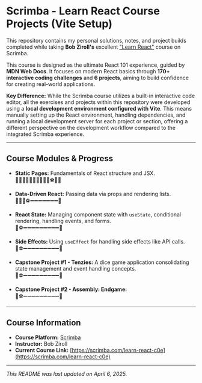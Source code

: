 # Scrimba - Learn React Course Projects (Vite Setup)

This repository contains my personal solutions, notes, and project builds completed while taking **Bob Ziroll's** excellent ["Learn React"](https://scrimba.com/learn-react-c0e) course on Scrimba.

This course is designed as the ultimate React 101 experience, guided by **MDN Web Docs**. It focuses on modern React basics through **170+ interactive coding challenges** and **6 projects**, aiming to build confidence for creating real-world applications.

**Key Difference:**
While the Scrimba course utilizes a built-in interactive code editor, all the exercises and projects within this repository were developed using a **local development environment configured with Vite**. This means manually setting up the React environment, handling dependencies, and running a local development server for each project or section, offering a different perspective on the development workflow compared to the integrated Scrimba experience.

---

## Course Modules & Progress

- **Static Pages:** Fundamentals of React structure and JSX.
  <br/> 👟➖➖➖➖➖➖➖➖➖⚽️🥅✅

- **Data-Driven React:** Passing data via props and rendering lists.
  <br/> 👟➖➖⚽️➖➖➖➖➖➖➖🥅

- **React State:** Managing component state with `useState`, conditional rendering, handling events, and forms.
  <br/> 👟⚽️➖➖➖➖➖➖➖➖➖🥅

- **Side Effects:** Using `useEffect` for handling side effects like API calls.
  <br/> 👟⚽️➖➖➖➖➖➖➖➖➖🥅

- **Capstone Project #1 - Tenzies:** A dice game application consolidating state management and event handling concepts.
  <br/> 👟⚽️➖➖➖➖➖➖➖➖➖🥅

- **Capstone Project #2 - Assembly: Endgame:**
  <br/> 👟⚽️➖➖➖➖➖➖➖➖➖🥅

---

## Course Information

- **Course Platform:** [Scrimba](https://scrimba.com/)
- **Instructor:** Bob Ziroll
- **Current Course Link:** [https://scrimba.com/learn-react-c0e](https://scrimba.com/learn-react-c0e)

---

_This README was last updated on April 6, 2025._
